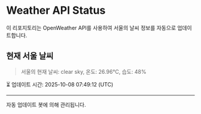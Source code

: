 
# Weather API Status

이 리포지토리는 OpenWeather API를 사용하여 서울의 날씨 정보를 자동으로 업데이트합니다.

## 현재 서울 날씨
> 서울의 현재 날씨: clear sky, 온도: 26.96°C, 습도: 48%

⏳ 업데이트 시간: 2025-10-08 07:49:12 (UTC)

---
자동 업데이트 봇에 의해 관리됩니다.

